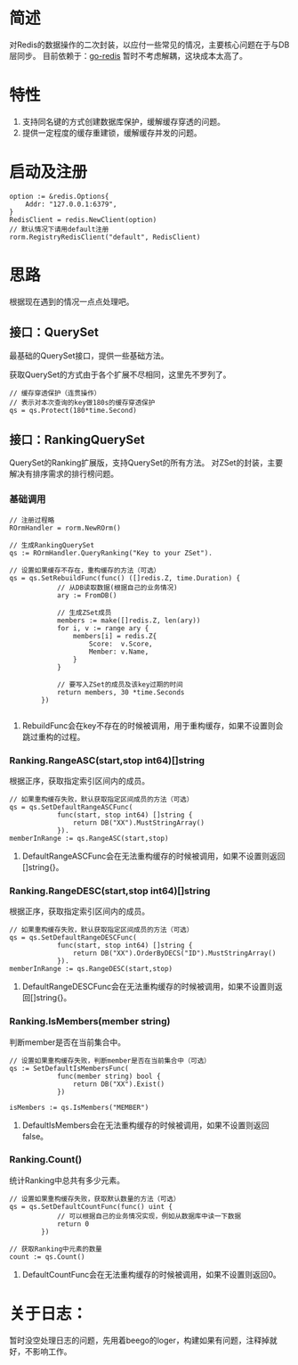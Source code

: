 # 简述

对Redis的数据操作的二次封装，以应付一些常见的情况，主要核心问题在于与DB层同步。
目前依赖于：[go-redis](https://github.com/go-redis/redis)
暂时不考虑解耦，这块成本太高了。

# 特性

1. 支持同名键的方式创建数据库保护，缓解缓存穿透的问题。
1. 提供一定程度的缓存重建锁，缓解缓存并发的问题。

# 启动及注册

```golang
option := &redis.Options{
	Addr: "127.0.0.1:6379",
}
RedisClient = redis.NewClient(option)
// 默认情况下请用default注册
rorm.RegistryRedisClient("default", RedisClient)
```

# 思路

根据现在遇到的情况一点点处理吧。

## 接口：QuerySet

最基础的QuerySet接口，提供一些基础方法。

获取QuerySet的方式由于各个扩展不尽相同，这里先不罗列了。

```golang
// 缓存穿透保护（连贯操作）
// 表示对本次查询的key做180s的缓存穿透保护
qs = qs.Protect(180*time.Second)
```

## 接口：RankingQuerySet

QuerySet的Ranking扩展版，支持QuerySet的所有方法。
对ZSet的封装，主要解决有排序需求的排行榜问题。

### 基础调用

```golang
// 注册过程略
ROrmHandler = rorm.NewROrm()

// 生成RankingQuerySet
qs := ROrmHandler.QueryRanking("Key to your ZSet").

// 设置如果缓存不存在，重构缓存的方法（可选）
qs = qs.SetRebuildFunc(func() ([]redis.Z, time.Duration) {
			// 从DB读取数据(根据自己的业务情况)
			ary := FromDB()

			// 生成ZSet成员
			members := make([]redis.Z, len(ary))
			for i, v := range ary {
				members[i] = redis.Z{
					Score:  v.Score,
					Member: v.Name,
				}
			}

			// 要写入ZSet的成员及该key过期的时间
			return members, 30 *time.Seconds
		})


```

1. RebuildFunc会在key不存在的时候被调用，用于重构缓存，如果不设置则会跳过重构的过程。

### Ranking.RangeASC(start,stop int64)[]string

根据正序，获取指定索引区间内的成员。

```golang
// 如果重构缓存失败，默认获取指定区间成员的方法（可选）
qs = qs.SetDefaultRangeASCFunc(
			func(start, stop int64) []string {
				return DB("XX").MustStringArray()
			}).
memberInRange := qs.RangeASC(start,stop)
```

1. DefaultRangeASCFunc会在无法重构缓存的时候被调用，如果不设置则返回[]string{}。

### Ranking.RangeDESC(start,stop int64)[]string

根据正序，获取指定索引区间内的成员。

```golang
// 如果重构缓存失败，默认获取指定区间成员的方法（可选）
qs = qs.SetDefaultRangeDESCFunc(
			func(start, stop int64) []string {
				return DB("XX").OrderByDECS("ID").MustStringArray()
			}).
memberInRange := qs.RangeDESC(start,stop)
```

1. DefaultRangeDESCFunc会在无法重构缓存的时候被调用，如果不设置则返回[]string{}。

### Ranking.IsMembers(member string)

判断member是否在当前集合中。

```golang
// 设置如果重构缓存失败，判断member是否在当前集合中（可选）
qs := SetDefaultIsMembersFunc(
			func(member string) bool {
				return DB("XX").Exist()
			})

isMembers := qs.IsMembers("MEMBER")
```

1. DefaultIsMembers会在无法重构缓存的时候被调用，如果不设置则返回false。

### Ranking.Count()

统计Ranking中总共有多少元素。

```golang
// 设置如果重构缓存失败，获取默认数量的方法（可选）
qs = qs.SetDefaultCountFunc(func() uint {
			// 可以根据自己的业务情况实现，例如从数据库中读一下数据
			return 0
		})

// 获取Ranking中元素的数量
count := qs.Count()
```

1. DefaultCountFunc会在无法重构缓存的时候被调用，如果不设置则返回0。

# 关于日志：

暂时没空处理日志的问题，先用着beego的loger，构建如果有问题，注释掉就好，不影响工作。